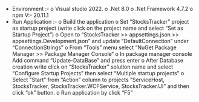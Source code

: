 -	Environment :-
  o	Visual studio 2022.
  o	.Net 8.0
  o	.Net Framework 4.7.2
  o	npm V:- 20.11.1
-	Run Application :-
  o	Build the application
  o	Set “StocksTracker” project as startup project (write click on the project name and select “Set as Startup Project”)
  o	Open to “StocksTracker >> appsettings.json >> appsettings.Development.json”   and update “DefaultConnection” under “ConnectionStrings”
  o	From “Tools” menu select “NuGet Package Manager >> Package Manager Console“
  o	In package manager console Add command “Update-DataBase” and press enter
  o	After Database creation write click on “StocksTracker” solution name and select “Configure Startup Projects” then select “Multiple startup projects”
  o	Select “Start” from “Action” column to projects “ServiceHost, StocksTracker, StocksTracker.WCFService, StocksTracker.UI” and then click “ok” button.
  o	Run application by click “F5”
